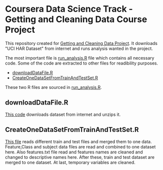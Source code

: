 Coursera Data Science Track - Getting and Cleaning Data Course Project
==========================

This repository created for [Getting and Cleaning Data Project](https://class.coursera.org/getdata-009).
It downloads "UCI HAR Dataset" from internet and runs analysis wanted in the project.


The most important file is [run_analysis.R](run_analysis.R) file which contains all necessary code. 
Some of the code are extracted to other files for readibility purposes. 

- [downloadDataFile.R](downloadDataFile.R) 
- [CreateOneDataSetFromTrainAndTestSet.R](CreateOneDataSetFromTrainAndTestSet.R) 

These two R files are sourced in [run_analysis.R](run_analysis.R).

## downloadDataFile.R

[This code](downloadDataFile.R)  downloads dataset from internet and unzips it.

## CreateOneDataSetFromTrainAndTestSet.R

[This file](CreateOneDataSetFromTrainAndTestSet.R)  reads different train and test files and merged them to one data. 
Feature,Class and subject data files are read and combined to one dataset here.
Also features.txt file read and features names are cleaned and changed to descriptive names here.
After these, train and test dataset are merged to one dataset.
At last, temporary variables are cleaned.
